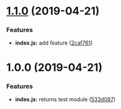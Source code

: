 # [1.1.0](https://github.com/shcca/test-module/compare/v1.0.0...v1.1.0) (2019-04-21)


### Features

* **index.js:** add feature ([2caf761](https://github.com/shcca/test-module/commit/2caf761))

# 1.0.0 (2019-04-21)


### Features

* **index.js:** returns test module ([533d087](https://github.com/shcca/test-module/commit/533d087))
